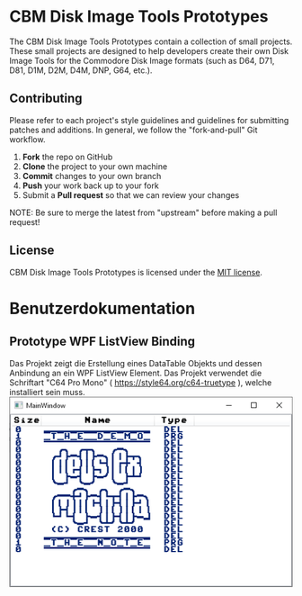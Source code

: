 # CBM Disk Image Tools Prototypes

The CBM Disk Image Tools Prototypes contain a collection of small projects. These small projects are designed to help developers create their own Disk Image Tools for the Commodore Disk Image formats (such as D64, D71, D81, D1M, D2M, D4M, DNP, G64, etc.).

## Contributing

Please refer to each project's style guidelines and guidelines for submitting patches and additions. In general, we follow the "fork-and-pull" Git workflow.

 1. **Fork** the repo on GitHub
 2. **Clone** the project to your own machine
 3. **Commit** changes to your own branch
 4. **Push** your work back up to your fork
 5. Submit a **Pull request** so that we can review your changes

NOTE: Be sure to merge the latest from "upstream" before making a pull request!

## License

CBM Disk Image Tools Prototypes is licensed under the [MIT license](LICENSE).

# Benutzerdokumentation

## Prototype WPF ListView Binding
Das Projekt zeigt die Erstellung eines DataTable Objekts und dessen Anbindung an ein WPF ListView Element.
Das Projekt verwendet die Schriftart "C64 Pro Mono" ( https://style64.org/c64-truetype ), welche installiert sein muss.
![](/images/Prototype_WPF_ListView_Binding_001.png)
